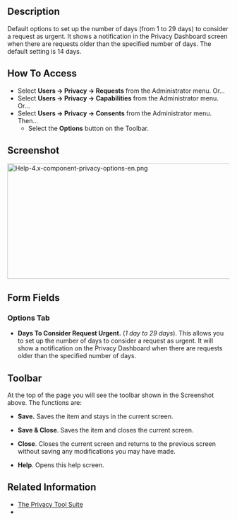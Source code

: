<!-- Help4.x:Privacy:_Options -->

## Description

Default options to set up the number of days (from 1 to 29 days) to
consider a request as urgent. It shows a notification in the Privacy
Dashboard screen when there are requests older than the specified number
of days. The default setting is 14 days.

## How To Access

- Select **Users **→** Privacy **→** Requests** from the Administrator
  menu. Or...
- Select **Users **→** Privacy **→** Capabilities** from the
  Administrator menu. Or...
- Select **Users **→** Privacy **→** Consents** from the Administrator
  menu. Then...
  - Select the **Options** button on the Toolbar.

## Screenshot

<img
src="https://docs.joomla.org/images/7/7c/Help-4.x-component-privacy-options-en.png"
decoding="async" data-file-width="800" data-file-height="261"
width="800" height="261"
alt="Help-4.x-component-privacy-options-en.png" />

## Form Fields

### Options Tab

- **Days To Consider Request Urgent.** (*1 day to 29 days*). This allows
  you to set up the number of days to consider a request as urgent. It
  will show a notification on the Privacy Dashboard when there are
  requests older than the specified number of days.

## Toolbar

At the top of the page you will see the toolbar shown in the Screenshot
above. The functions are:

- **Save.** Saves the item and stays in the current screen.

<!-- -->

- **Save & Close**. Saves the item and closes the current screen.

<!-- -->

- **Close**. Closes the current screen and returns to the previous
  screen without saving any modifications you may have made.

<!-- -->

- **Help**. Opens this help screen.

## Related Information

- [The Privacy Tool
  Suite](https://docs.joomla.org/J3.x:Privacy/en "J3.x:Privacy/en")
- 
